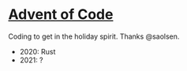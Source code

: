 # [Advent of Code](https://adventofcode.com/)

Coding to get in the holiday spirit. Thanks @saolsen.

- 2020: Rust
- 2021: ?

